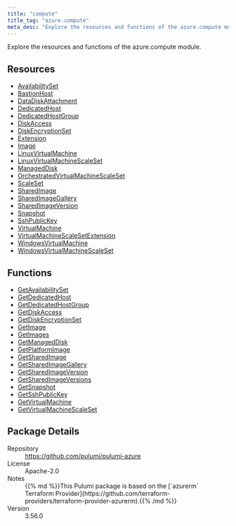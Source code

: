 ```yaml
---
title: "compute"
title_tag: "azure.compute"
meta_desc: "Explore the resources and functions of the azure.compute module."
---
```


<!-- WARNING: this file was generated by Pulumi Docs Generator. -->
<!-- Do not edit by hand unless you're certain you know what you are doing! -->

Explore the resources and functions of the azure.compute module.

<h2 id="resources">Resources</h2>
<ul class="api">
    <li><a href="availabilityset" title="AvailabilitySet"><span class="symbol resource"></span>AvailabilitySet</a></li>
    <li><a href="bastionhost" title="BastionHost"><span class="symbol resource"></span>BastionHost</a></li>
    <li><a href="datadiskattachment" title="DataDiskAttachment"><span class="symbol resource"></span>DataDiskAttachment</a></li>
    <li><a href="dedicatedhost" title="DedicatedHost"><span class="symbol resource"></span>DedicatedHost</a></li>
    <li><a href="dedicatedhostgroup" title="DedicatedHostGroup"><span class="symbol resource"></span>DedicatedHostGroup</a></li>
    <li><a href="diskaccess" title="DiskAccess"><span class="symbol resource"></span>DiskAccess</a></li>
    <li><a href="diskencryptionset" title="DiskEncryptionSet"><span class="symbol resource"></span>DiskEncryptionSet</a></li>
    <li><a href="extension" title="Extension"><span class="symbol resource"></span>Extension</a></li>
    <li><a href="image" title="Image"><span class="symbol resource"></span>Image</a></li>
    <li><a href="linuxvirtualmachine" title="LinuxVirtualMachine"><span class="symbol resource"></span>LinuxVirtualMachine</a></li>
    <li><a href="linuxvirtualmachinescaleset" title="LinuxVirtualMachineScaleSet"><span class="symbol resource"></span>LinuxVirtualMachineScaleSet</a></li>
    <li><a href="manageddisk" title="ManagedDisk"><span class="symbol resource"></span>ManagedDisk</a></li>
    <li><a href="orchestratedvirtualmachinescaleset" title="OrchestratedVirtualMachineScaleSet"><span class="symbol resource"></span>OrchestratedVirtualMachineScaleSet</a></li>
    <li><a href="scaleset" title="ScaleSet"><span class="symbol resource"></span>ScaleSet</a></li>
    <li><a href="sharedimage" title="SharedImage"><span class="symbol resource"></span>SharedImage</a></li>
    <li><a href="sharedimagegallery" title="SharedImageGallery"><span class="symbol resource"></span>SharedImageGallery</a></li>
    <li><a href="sharedimageversion" title="SharedImageVersion"><span class="symbol resource"></span>SharedImageVersion</a></li>
    <li><a href="snapshot" title="Snapshot"><span class="symbol resource"></span>Snapshot</a></li>
    <li><a href="sshpublickey" title="SshPublicKey"><span class="symbol resource"></span>SshPublicKey</a></li>
    <li><a href="virtualmachine" title="VirtualMachine"><span class="symbol resource"></span>VirtualMachine</a></li>
    <li><a href="virtualmachinescalesetextension" title="VirtualMachineScaleSetExtension"><span class="symbol resource"></span>VirtualMachineScaleSetExtension</a></li>
    <li><a href="windowsvirtualmachine" title="WindowsVirtualMachine"><span class="symbol resource"></span>WindowsVirtualMachine</a></li>
    <li><a href="windowsvirtualmachinescaleset" title="WindowsVirtualMachineScaleSet"><span class="symbol resource"></span>WindowsVirtualMachineScaleSet</a></li>
</ul>

<h2 id="functions">Functions</h2>
<ul class="api">
    <li><a href="getavailabilityset" title="GetAvailabilitySet"><span class="symbol function"></span>GetAvailabilitySet</a></li>
    <li><a href="getdedicatedhost" title="GetDedicatedHost"><span class="symbol function"></span>GetDedicatedHost</a></li>
    <li><a href="getdedicatedhostgroup" title="GetDedicatedHostGroup"><span class="symbol function"></span>GetDedicatedHostGroup</a></li>
    <li><a href="getdiskaccess" title="GetDiskAccess"><span class="symbol function"></span>GetDiskAccess</a></li>
    <li><a href="getdiskencryptionset" title="GetDiskEncryptionSet"><span class="symbol function"></span>GetDiskEncryptionSet</a></li>
    <li><a href="getimage" title="GetImage"><span class="symbol function"></span>GetImage</a></li>
    <li><a href="getimages" title="GetImages"><span class="symbol function"></span>GetImages</a></li>
    <li><a href="getmanageddisk" title="GetManagedDisk"><span class="symbol function"></span>GetManagedDisk</a></li>
    <li><a href="getplatformimage" title="GetPlatformImage"><span class="symbol function"></span>GetPlatformImage</a></li>
    <li><a href="getsharedimage" title="GetSharedImage"><span class="symbol function"></span>GetSharedImage</a></li>
    <li><a href="getsharedimagegallery" title="GetSharedImageGallery"><span class="symbol function"></span>GetSharedImageGallery</a></li>
    <li><a href="getsharedimageversion" title="GetSharedImageVersion"><span class="symbol function"></span>GetSharedImageVersion</a></li>
    <li><a href="getsharedimageversions" title="GetSharedImageVersions"><span class="symbol function"></span>GetSharedImageVersions</a></li>
    <li><a href="getsnapshot" title="GetSnapshot"><span class="symbol function"></span>GetSnapshot</a></li>
    <li><a href="getsshpublickey" title="GetSshPublicKey"><span class="symbol function"></span>GetSshPublicKey</a></li>
    <li><a href="getvirtualmachine" title="GetVirtualMachine"><span class="symbol function"></span>GetVirtualMachine</a></li>
    <li><a href="getvirtualmachinescaleset" title="GetVirtualMachineScaleSet"><span class="symbol function"></span>GetVirtualMachineScaleSet</a></li>
</ul>

<h2 id="package-details">Package Details</h2>
<dl class="package-details">
	<dt>Repository</dt>
	<dd><a href="https://github.com/pulumi/pulumi-azure">https://github.com/pulumi/pulumi-azure</a></dd>
	<dt>License</dt>
	<dd>Apache-2.0</dd>
	<dt>Notes</dt>
	<dd>{{% md %}}This Pulumi package is based on the [`azurerm` Terraform Provider](https://github.com/terraform-providers/terraform-provider-azurerm).{{% /md %}}</dd>
	<dt>Version</dt>
	<dd>3.56.0</dd>
</dl>

